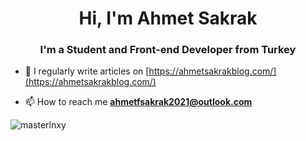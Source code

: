 <h1 align="center">Hi, I'm Ahmet Sakrak</h1>
<h3 align="center">I'm a Student and Front-end Developer from Turkey</h3>

- 📝 I regularly write articles on [https://ahmetsakrakblog.com/](https://ahmetsakrakblog.com/)

- 📫 How to reach me **ahmetfsakrak2021@outlook.com**


<p><img align="center" src="https://github-readme-stats.vercel.app/api/top-langs?username=masterlnxy&show_icons=true&locale=en&layout=compact" alt="masterlnxy" /></p>